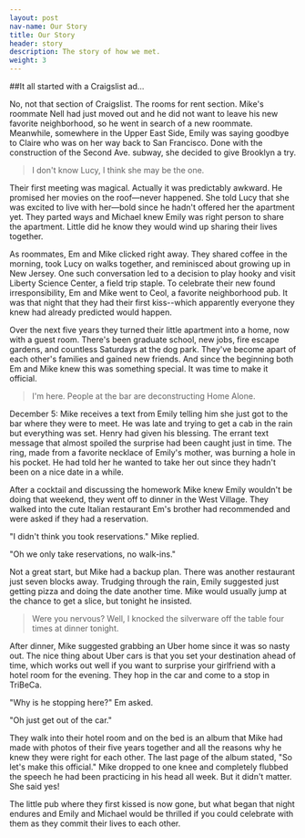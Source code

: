 ```yaml
---
layout: post
nav-name: Our Story
title: Our Story
header: story
description: The story of how we met.
weight: 3
---
```

    
<section class="section" markdown="1">

##It all started with a Craigslist ad&hellip;
  
No, not that section of Craigslist. The rooms for rent section. Mike's roommate Nell had just moved out and he did not want to leave his new favorite neighborhood, so he went in search of a new roommate. Meanwhile, somewhere in the Upper East Side, Emily was saying goodbye to Claire who was on her way back to San Francisco. Done with the construction of the Second Ave. subway, she decided to give Brooklyn a try.
  
> I don't know Lucy, I think she may be the one.

Their first meeting was magical. Actually it was predictably awkward. He promised her movies on the roof&mdash;never happened. She told Lucy that she was excited to live with her&mdash;bold since he hadn't offered her the apartment yet. They parted ways and Michael knew Emily was right person to share the apartment. Little did he know they would wind up sharing their lives together.

As roommates, Em and Mike clicked right away. They shared coffee in the morning, took Lucy on walks together, and reminisced about growing up in New Jersey. One such conversation led to a decision to play hooky and visit Liberty Science Center, a field trip staple. To celebrate their new found irresponsibility, Em and Mike went to Ceol, a favorite neighborhood pub. It was that night that they had their first kiss--which apparently everyone they knew had already predicted would happen.

Over the next five years they turned their little apartment into a home, now with a guest room. There's been graduate school, new jobs, fire escape gardens, and countless Saturdays at the dog park. They've become apart of each other's families and gained new friends. And since the beginning both Em and Mike knew this was something special. It was time to make it official.

> I'm here. People at the bar are deconstructing Home Alone.

December 5: Mike receives a text from Emily telling him she just got to the bar where they were to meet. He was late and trying to get a cab in the rain but everything was set. Henry had given his blessing. The errant text message that almost spoiled the surprise had been caught just in time. The ring, made from a favorite necklace of Emily's mother, was burning a hole in his pocket. He had told her he wanted to take her out since they hadn't been on a nice date in a while.

After a cocktail and discussing the homework Mike knew Emily wouldn't be doing that weekend, they went off to dinner in the West Village. They walked into the cute Italian restaurant Em's brother had recommended and were asked if they had a reservation. 

"I didn't think you took reservations." Mike replied. 

"Oh we only take reservations, no walk-ins."

Not a great start, but Mike had a backup plan. There was another restaurant just seven blocks away. Trudging through the rain, Emily suggested just getting pizza and doing the date another time. Mike would usually jump at the chance to get a slice, but tonight he insisted. 

> Were you nervous? Well, I knocked the silverware off the table four times at dinner tonight.

After dinner, Mike suggested grabbing an Uber home since it was so nasty out. The nice thing about Uber cars is that you set your destination ahead of time, which works out well if you want to surprise your girlfriend with a hotel room for the evening. They hop in the car and come to a stop in TriBeCa.

"Why is he stopping here?" Em asked.

"Oh just get out of the car."

They walk into their hotel room and on the bed is an album that Mike had made with photos of their five years together and all the reasons why he knew they were right for each other. The last page of the album stated, "So let's make this official." Mike dropped to one knee and completely flubbed the speech he had been practicing in his head all week. But it didn't matter. She said yes!

The little pub where they first kissed is now gone, but what began that night endures and Emily and Michael would be thrilled if you could celebrate with them as they commit their lives to each other.
</section>